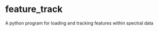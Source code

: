 feature_track
=============

A python program for loading and tracking features within spectral data
